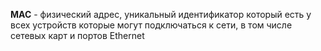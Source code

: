 **MAC** - физический адрес, уникальный идентификатор который есть у всех устройств которые могут подключаться к сети, в том числе сетевых карт и портов Ethernet